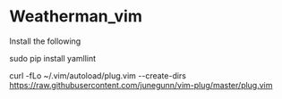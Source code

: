 # Weatherman_vim


Install the following

sudo pip install yamllint

curl -fLo ~/.vim/autoload/plug.vim --create-dirs https://raw.githubusercontent.com/junegunn/vim-plug/master/plug.vim
